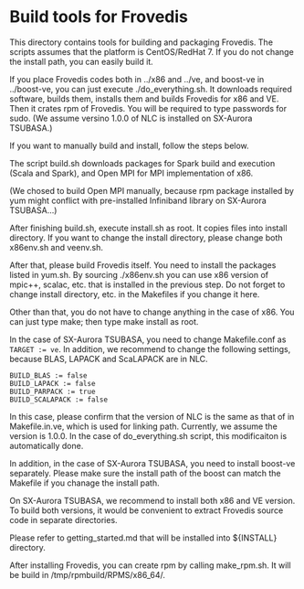 # Build tools for Frovedis

This directory contains tools for building and packaging Frovedis.
The scripts assumes that the platform is CentOS/RedHat 7.
If you do not change the install path, you can easily build it.

If you place Frovedis codes both in ../x86 and ../ve, and boost-ve 
in ../boost-ve, you can just execute ./do_everything.sh.
It downloads required software, builds them, installs them and
builds Frovedis for x86 and VE. Then it crates rpm of Frovedis.
You will be required to type passwords for sudo.
(We assume versino 1.0.0 of NLC is installed on SX-Aurora TSUBASA.)

If you want to manually build and install, follow the steps below.

The script build.sh downloads packages for Spark build and execution
(Scala and Spark), and Open MPI for MPI implementation of x86. 

(We chosed to build Open MPI manually, because rpm package installed
by yum might conflict with pre-installed Infiniband library on
SX-Aurora TSUBASA...)

After finishing build.sh, execute install.sh as root. It copies files
into install directory. If you want to change the install directory,
please change both x86env.sh and veenv.sh.

After that, please build Frovedis itself. You need to install the
packages listed in yum.sh. By sourcing ./x86env.sh you can use x86
version of mpic++, scalac, etc. that is installed in the previous
step. Do not forget to change install directory, etc. in the Makefiles
if you change it here.

Other than that, you do not have to change anything in the case of
x86. You can just type make; then type make install as root.

In the case of SX-Aurora TSUBASA, you need to change Makefile.conf 
as `TARGET := ve`. In addition, we recommend to change the
following settings, because BLAS, LAPACK and ScaLAPACK are in NLC.

    BUILD_BLAS := false
    BUILD_LAPACK := false
    BUILD_PARPACK := true
    BUILD_SCALAPACK := false

In this case, please confirm that the version of NLC is the same as
that of in Makefile.in.ve, which is used for linking path.
Currently, we assume the version is 1.0.0.
In the case of do_everything.sh script, this modificaiton is
automatically done.

In addition, in the case of SX-Aurora TSUBASA, you need to install
boost-ve separately. Please make sure the install path of the
boost can match the Makefile if you chanage the install path.

On SX-Aurora TSUBASA, we recommend to install both x86 and VE
version. To build both versions, it would be convenient to extract
Frovedis source code in separate directories.

Please refer to getting_started.md that will be installed into 
${INSTALL} directory.

After installing Frovedis, you can create rpm by calling make_rpm.sh.
It will be build in /tmp/rpmbuild/RPMS/x86_64/.
